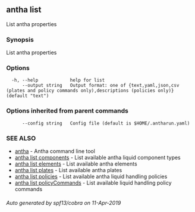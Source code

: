 ## antha list

List antha properties

### Synopsis

List antha properties

### Options

```
  -h, --help            help for list
      --output string   Output format: one of {text,yaml,json,csv (plates and policy commands only),descriptions (policies only)} (default "text")
```

### Options inherited from parent commands

```
      --config string   Config file (default is $HOME/.antharun.yaml)
```

### SEE ALSO

* [antha](antha.md)	 - Antha command line tool
* [antha list components](antha_list_components.md)	 - List available antha liquid component types
* [antha list elements](antha_list_elements.md)	 - List available antha elements
* [antha list plates](antha_list_plates.md)	 - List available antha plates
* [antha list policies](antha_list_policies.md)	 - List available antha liquid handling policies
* [antha list policyCommands](antha_list_policyCommands.md)	 - List available liquid handling policy commands

###### Auto generated by spf13/cobra on 11-Apr-2019
